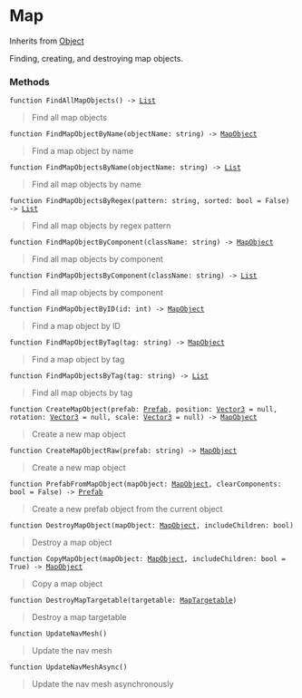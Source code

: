 # Map
Inherits from [Object](../objects/Object.md)

Finding, creating, and destroying map objects.

### Methods
<pre class="language-typescript"><code class="lang-typescript">function FindAllMapObjects() -> <a data-footnote-ref href="#user-content-fn-15">List</a></code></pre>
> Find all map objects
> 
<pre class="language-typescript"><code class="lang-typescript">function FindMapObjectByName(objectName: string) -> <a data-footnote-ref href="#user-content-fn-19">MapObject</a></code></pre>
> Find a map object by name
> 
<pre class="language-typescript"><code class="lang-typescript">function FindMapObjectsByName(objectName: string) -> <a data-footnote-ref href="#user-content-fn-15">List</a></code></pre>
> Find all map objects by name
> 
<pre class="language-typescript"><code class="lang-typescript">function FindMapObjectsByRegex(pattern: string, sorted: bool = False) -> <a data-footnote-ref href="#user-content-fn-15">List</a></code></pre>
> Find all map objects by regex pattern
> 
<pre class="language-typescript"><code class="lang-typescript">function FindMapObjectByComponent(className: string) -> <a data-footnote-ref href="#user-content-fn-19">MapObject</a></code></pre>
> Find all map objects by component
> 
<pre class="language-typescript"><code class="lang-typescript">function FindMapObjectsByComponent(className: string) -> <a data-footnote-ref href="#user-content-fn-15">List</a></code></pre>
> Find all map objects by component
> 
<pre class="language-typescript"><code class="lang-typescript">function FindMapObjectByID(id: int) -> <a data-footnote-ref href="#user-content-fn-19">MapObject</a></code></pre>
> Find a map object by ID
> 
<pre class="language-typescript"><code class="lang-typescript">function FindMapObjectByTag(tag: string) -> <a data-footnote-ref href="#user-content-fn-19">MapObject</a></code></pre>
> Find a map object by tag
> 
<pre class="language-typescript"><code class="lang-typescript">function FindMapObjectsByTag(tag: string) -> <a data-footnote-ref href="#user-content-fn-15">List</a></code></pre>
> Find all map objects by tag
> 
<pre class="language-typescript"><code class="lang-typescript">function CreateMapObject(prefab: <a data-footnote-ref href="#user-content-fn-29">Prefab</a>, position: <a data-footnote-ref href="#user-content-fn-43">Vector3</a> = null, rotation: <a data-footnote-ref href="#user-content-fn-43">Vector3</a> = null, scale: <a data-footnote-ref href="#user-content-fn-43">Vector3</a> = null) -> <a data-footnote-ref href="#user-content-fn-19">MapObject</a></code></pre>
> Create a new map object
> 
<pre class="language-typescript"><code class="lang-typescript">function CreateMapObjectRaw(prefab: string) -> <a data-footnote-ref href="#user-content-fn-19">MapObject</a></code></pre>
> Create a new map object
> 
<pre class="language-typescript"><code class="lang-typescript">function PrefabFromMapObject(mapObject: <a data-footnote-ref href="#user-content-fn-19">MapObject</a>, clearComponents: bool = False) -> <a data-footnote-ref href="#user-content-fn-29">Prefab</a></code></pre>
> Create a new prefab object from the current object
> 
<pre class="language-typescript"><code class="lang-typescript">function DestroyMapObject(mapObject: <a data-footnote-ref href="#user-content-fn-19">MapObject</a>, includeChildren: bool)</code></pre>
> Destroy a map object
> 
<pre class="language-typescript"><code class="lang-typescript">function CopyMapObject(mapObject: <a data-footnote-ref href="#user-content-fn-19">MapObject</a>, includeChildren: bool = True) -> <a data-footnote-ref href="#user-content-fn-19">MapObject</a></code></pre>
> Copy a map object
> 
<pre class="language-typescript"><code class="lang-typescript">function DestroyMapTargetable(targetable: <a data-footnote-ref href="#user-content-fn-20">MapTargetable</a>)</code></pre>
> Destroy a map targetable
> 
<pre class="language-typescript"><code class="lang-typescript">function UpdateNavMesh()</code></pre>
> Update the nav mesh
> 
<pre class="language-typescript"><code class="lang-typescript">function UpdateNavMeshAsync()</code></pre>
> Update the nav mesh asynchronously
> 

[^0]: [Camera](../static/Camera.md)
[^1]: [Character](../objects/Character.md)
[^2]: [Collider](../objects/Collider.md)
[^3]: [Collision](../objects/Collision.md)
[^4]: [Color](../objects/Color.md)
[^5]: [Convert](../static/Convert.md)
[^6]: [Cutscene](../static/Cutscene.md)
[^7]: [Dict](../objects/Dict.md)
[^8]: [Game](../static/Game.md)
[^9]: [Human](../objects/Human.md)
[^10]: [Input](../static/Input.md)
[^11]: [Json](../static/Json.md)
[^12]: [LightBuiltin](../static/LightBuiltin.md)
[^13]: [LineCastHitResult](../objects/LineCastHitResult.md)
[^14]: [LineRenderer](../objects/LineRenderer.md)
[^15]: [List](../objects/List.md)
[^16]: [Locale](../static/Locale.md)
[^17]: [LodBuiltin](../static/LodBuiltin.md)
[^18]: [Map](../static/Map.md)
[^19]: [MapObject](../objects/MapObject.md)
[^20]: [MapTargetable](../objects/MapTargetable.md)
[^21]: [Math](../static/Math.md)
[^22]: [NavmeshObstacleBuiltin](../static/NavmeshObstacleBuiltin.md)
[^23]: [Network](../static/Network.md)
[^24]: [NetworkView](../objects/NetworkView.md)
[^25]: [PersistentData](../static/PersistentData.md)
[^26]: [Physics](../static/Physics.md)
[^27]: [PhysicsMaterialBuiltin](../static/PhysicsMaterialBuiltin.md)
[^28]: [Player](../objects/Player.md)
[^29]: [Prefab](../objects/Prefab.md)
[^30]: [Quaternion](../objects/Quaternion.md)
[^31]: [Random](../objects/Random.md)
[^32]: [Range](../objects/Range.md)
[^33]: [RigidbodyBuiltin](../static/RigidbodyBuiltin.md)
[^34]: [RoomData](../static/RoomData.md)
[^35]: [Set](../objects/Set.md)
[^36]: [Shifter](../objects/Shifter.md)
[^37]: [String](../static/String.md)
[^38]: [Time](../static/Time.md)
[^39]: [Titan](../objects/Titan.md)
[^40]: [Transform](../objects/Transform.md)
[^41]: [UI](../static/UI.md)
[^42]: [Vector2](../objects/Vector2.md)
[^43]: [Vector3](../objects/Vector3.md)
[^44]: [WallColossal](../objects/WallColossal.md)
[^45]: [Object](../objects/Object.md)
[^46]: [Component](../objects/Component.md)
